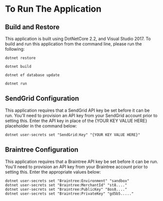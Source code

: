 # To Run The Application

## Build and Restore

This application is built using DotNetCore 2.2, and Visual Studio 2017.  To build and run this application from the command line, please run the following:

```
dotnet restore
```
```
dotnet build
```
```
dotnet ef database update
```
```
dotnet run
```

## SendGrid Configuration
This application requires that a SendGrid API key be set before it can be run.  You'll need to provision an API key from your SendGrid account prior to setting this.  Enter the API key in place of the {YOUR KEY VALUE HERE} placeholder in the command below:

```
dotnet user-secrets set "SendGrid:Key" "{YOUR KEY VALUE HERE}"
```

## Braintree Configuration
This application requires that a Braintree API key be set before it can be run.  You'll need to provision an API key from your Braintree account prior to setting this.  Enter the appropriate values below:

```
dotnet user-secrets set "Braintree:Environment" "sandbox"
dotnet user-secrets set "Braintree:MerchantId" "st8...."
dotnet user-secrets set "Braintree:PublicKey" "8os8...."
dotnet user-secrets set "Braintree:PrivateKey" "gd5b5....."
```